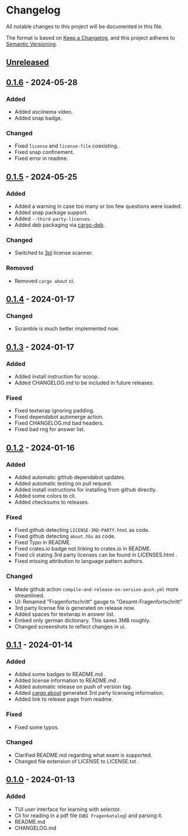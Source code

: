 # Changelog

All notable changes to this project will be documented in this file.

The format is based on [Keep a Changelog](https://keepachangelog.com/en/1.0.0/),
and this project adheres to [Semantic Versioning](https://semver.org/spec/v2.0.0.html).

## [Unreleased]

## [0.1.6] - 2024-05-28

### Added

- Added asciinema video.
- Added snap badge.

### Changed

- Fixed `license` and `license-file` coexisting.
- Fixed snap confinement.
- Fixed error in readme.


## [0.1.5] - 2024-05-25

### Added

- Added a warning in case too many or too few questions were loaded.
- Added snap package support.
- Added `--third-party-licenses`.
- Added deb packaging via [cargo-deb](https://github.com/kornelski/cargo-deb).


### Changed

- Switched to [3pl](https://github.com/ankane/cargo-3pl) license scanner.


### Removed

- Removed `cargo about` ci.


## [0.1.4]  - 2024-01-17

### Changed

- Scramble is much better implemented now.

## [0.1.3]  - 2024-01-17

### Added

- Added install instruction for scoop.
- Added CHANGELOG.md to be included in future releases.

### Fixed

- Fixed textwrap ignoring padding.
- Fixed dependabot automerge action.
- Fixed CHANGELOG.md bad headers.
- Fixed bad rng for answer list.

## [0.1.2] - 2024-01-16

### Added

- Added automatic github dependabot updates.
- Added automatic testing on pull request.
- Added install instructions for installing from github directly.
- Added some colors to cli.
- Added checksums to releases.

### Fixed

- Fixed github detecting `LICENSE-3RD-PARTY.html` as code.
- Fixed github detecting `about.hbs` as code.
- Fixed Typo in README.
- Fixed crates.io badge not linking to crates.io in README.
- Fixed cli stating 3rd party licenses can be found in LICENSES.html .
- Fixed missing attribution to language pattern authors.

### Changed

- Made github action `compile-and-release-on-version-push.yml` more streamlined.
- UI: Renamed "Fragenfortschritt" gauge to "Gesamt-Fragenfortschritt"
- 3rd party license file is generated on release now.
- Added spaces for textwrap in answer list.
- Embed only german dictionary. This saves 3MB roughly.
- Changed screenshots to reflect changes in ui.


## [0.1.1] - 2024-01-14

### Added

- Added some badges to README.md .
- Added license information to README.md .
- Added automatic release on push of version tag.
- Added [cargo about] generated 3rd party licensing information.
- Added link to release page from readme.

### Fixed

- Fixed some typos.

### Changed

- Clarified README.md regarding what exam is supported.
- Changed file extension of LICENSE to LICENSE.txt .


## [0.1.0] - 2024-01-13

### Added

- TUI user interface for learning with selector.
- Cli for reading in a pdf file (`UBI Fragenkatalog`) and parsing it.
- README.md
- CHANGELOG.md


[cargo about]: https://github.com/EmbarkStudios/cargo-about

[Unreleased]: https://github.com/WyvernIXTL/ubilerntui/compare/v0.1.6...HEAD
[0.1.6]: https://github.com/WyvernIXTL/ubilerntui/compare/v0.1.5...v0.1.6
[0.1.5]: https://github.com/WyvernIXTL/ubilerntui/compare/v0.1.4...v0.1.5
[0.1.4]: https://github.com/WyvernIXTL/ubilerntui/compare/v0.1.3...v0.1.4
[0.1.3]: https://github.com/WyvernIXTL/ubilerntui/compare/v0.1.2...v0.1.3
[0.1.2]: https://github.com/WyvernIXTL/ubilerntui/compare/v0.1.1...v0.1.2
[0.1.1]: https://github.com/WyvernIXTL/ubilerntui/compare/v0.1.0...v0.1.1
[0.1.0]: https://github.com/WyvernIXTL/ubilerntui/releases/tag/v0.1.0